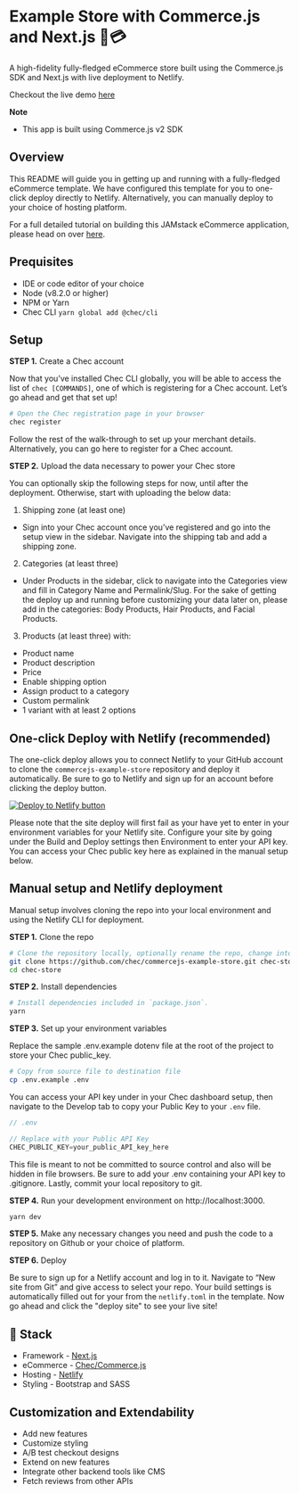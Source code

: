 # Example Store with Commerce.js and Next.js 🛒💳

A high-fidelity fully-fledged eCommerce store built using the Commerce.js SDK and Next.js with live deployment to Netlify.

Checkout the live demo [here](https://commercejs-example-store.netlify.app)

**Note**
- This app is built using Commerce.js v2 SDK

## Overview

This README will guide you in getting up and running with a fully-fledged eCommerce template. We have configured this template for you to one-click deploy directly to Netlify. Alternatively, you can manually deploy to your choice of hosting platform.

For a full detailed tutorial on building this JAMstack eCommerce application, please head on over [here](tutorial-url).


## Prequisites

- IDE or code editor of your choice
- Node (v8.2.0 or higher)
- NPM or Yarn
- Chec CLI `yarn global add @chec/cli`

## Setup

**STEP 1.** Create a Chec account 

Now that you’ve installed Chec CLI globally, you will be able to access the list of `chec [COMMANDS]`, one of which is registering for a Chec account. Let’s go ahead and get that set up!

```bash
# Open the Chec registration page in your browser
chec register
```

Follow the rest of the walk-through to set up your merchant details. Alternatively, you can go here to register for a Chec account. 


**STEP 2.** Upload the data necessary to power your Chec store

You can optionally skip the following steps for now, until after the deployment. Otherwise, start with uploading the below data: 


1. Shipping zone (at least one)

- Sign into your Chec account once you’ve registered and go into the setup view in the sidebar. Navigate into the shipping tab and add a shipping zone. 


2. Categories (at least three)

- Under Products in the sidebar, click to navigate into the Categories view and fill in Category Name and Permalink/Slug. For the sake of getting the deploy up and running before customizing your data later on, please add in the categories: Body Products, Hair Products, and Facial Products. 


3. Products (at least three) with:

  - Product name
  - Product description
  - Price
  - Enable shipping option
  - Assign product to a category
  - Custom permalink
  - 1 variant with at least 2 options


## One-click Deploy with Netlify (recommended)

The one-click deploy allows you to connect Netlify to your GitHub account to clone the `commercejs-example-store` repository and deploy it automatically. Be sure to go to Netlify and sign up for an account before clicking the deploy button.

 [![Deploy to Netlify button](https://www.netlify.com/img/deploy/button.svg)](https://app.netlify.com/start/deploy?repository=https://github.com/chec/commercejs-example-store)

Please note that the site deploy will first fail as your have yet to enter in your environment variables for your Netlify site. Configure your site by going under the Build and Deploy settings then Environment to enter your API key. You can access your Chec public key here as explained in the manual setup below. 

## Manual setup and Netlify deployment

Manual setup involves cloning the repo into your local environment and using the Netlify CLI for deployment.

**STEP 1.** Clone the repo

```bash
# Clone the repository locally, optionally rename the repo, change into the directory
git clone https://github.com/chec/commercejs-example-store.git chec-store 
cd chec-store
```

**STEP 2.** Install dependencies

```bash
# Install dependencies included in `package.json`.
yarn
```

**STEP 3.** Set up your environment variables

Replace the sample .env.example dotenv file at the root of the project to store your Chec public_key.

```bash
# Copy from source file to destination file
cp .env.example .env
```

You can access your API key under in your Chec dashboard setup, then navigate to the Develop tab to copy your Public Key to your `.env` file.
```js
// .env

// Replace with your Public API Key
CHEC_PUBLIC_KEY=your_public_API_key_here
```

This file is meant to not be committed to source control and also will be hidden in file browsers. Be sure to add your .env containing your API key to .gitignore. Lastly, commit your local repository to git.

**STEP 4.** Run your development environment on http://localhost:3000.
```bash
yarn dev
```

**STEP 5.** Make any necessary changes you need and push the code to a repository on Github or your choice of platform.

**STEP 6.** Deploy

Be sure to sign up for a Netlify account and log in to it. Navigate to “New site from Git” and give access to select your repo. Your build settings is automatically filled out for your from the `netlify.toml` in the template. Now go ahead and click the "deploy site" to see your live site!

## 🥞 Stack

- Framework - [Next.js](https://nextjs.org)
- eCommerce - [Chec/Commerce.js](https://commercejs.com)
- Hosting - [Netlify](https://netlify.com)
- Styling - Bootstrap and SASS

## Customization and Extendability

- Add new features
- Customize styling
- A/B test checkout designs
- Extend on new features
- Integrate other backend tools like CMS
- Fetch reviews from other APIs